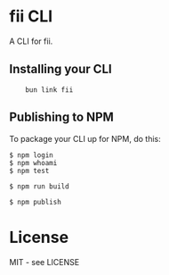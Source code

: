 # fii CLI

A CLI for fii.

## Installing your CLI

```shell
    bun link fii
```
## Publishing to NPM

To package your CLI up for NPM, do this:

```shell
$ npm login
$ npm whoami
$ npm test

$ npm run build

$ npm publish
```

# License

MIT - see LICENSE
